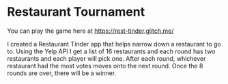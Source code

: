# Restaurant Tournament
You can play the game here at https://rest-tinder.glitch.me/


I created a Restaurant Tinder app that helps narrow down a restaurant to go to. Using the Yelp API I get a list of 16 restaurants and each round has two restaurants and each player will pick one. After each round, whichever restaurant had the most votes moves onto the next round. Once the 8 rounds are over, there will be a winner. 

